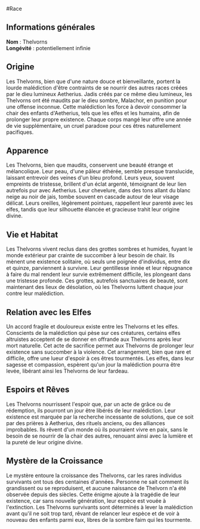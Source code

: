 #Race

## Informations générales

**Nom** : Thelvorns  
**Longévité** : potentiellement infinie

## Origine

Les Thelvorns, bien que d'une nature douce et bienveillante, portent la lourde malédiction d'être contraints de se nourrir des autres races créées par le dieu lumineux Aetherius. Jadis créés par ce même dieu lumineux, les Thelvorns ont été maudits par le dieu sombre, Malachor, en punition pour une offense inconnue. Cette malédiction les force à devoir consommer la chair des enfants d'Aetherius, tels que les elfes et les humains, afin de prolonger leur propre existence. Chaque corps mangé leur offre une année de vie supplémentaire, un cruel paradoxe pour ces êtres naturellement pacifiques.

## Apparence

Les Thelvorns, bien que maudits, conservent une beauté étrange et mélancolique. Leur peau, d'une pâleur éthérée, semble presque translucide, laissant entrevoir des veines d'un bleu profond. Leurs yeux, souvent empreints de tristesse, brillent d'un éclat argenté, témoignant de leur lien autrefois pur avec Aetherius. Leur chevelure, dans des tons allant du blanc neige au noir de jais, tombe souvent en cascade autour de leur visage délicat. Leurs oreilles, légèrement pointues, rappellent leur parenté avec les elfes, tandis que leur silhouette élancée et gracieuse trahit leur origine divine.

## Vie et Habitat

Les Thelvorns vivent reclus dans des grottes sombres et humides, fuyant le monde extérieur par crainte de succomber à leur besoin de chair. Ils mènent une existence solitaire, où seuls une poignée d'individus, entre dix et quinze, parviennent à survivre. Leur gentillesse innée et leur répugnance à faire du mal rendent leur survie extrêmement difficile, les plongeant dans une tristesse profonde. Ces grottes, autrefois sanctuaires de beauté, sont maintenant des lieux de désolation, où les Thelvorns luttent chaque jour contre leur malédiction.

## Relation avec les Elfes

Un accord fragile et douloureux existe entre les Thelvorns et les elfes. Conscients de la malédiction qui pèse sur ces créatures, certains elfes altruistes acceptent de se donner en offrande aux Thelvorns après leur mort naturelle. Cet acte de sacrifice permet aux Thelvorns de prolonger leur existence sans succomber à la violence. Cet arrangement, bien que rare et difficile, offre une lueur d'espoir à ces êtres tourmentés. Les elfes, dans leur sagesse et compassion, espèrent qu'un jour la malédiction pourra être levée, libérant ainsi les Thelvorns de leur fardeau.

## Espoirs et Rêves

Les Thelvorns nourrissent l'espoir que, par un acte de grâce ou de rédemption, ils pourront un jour être libérés de leur malédiction. Leur existence est marquée par la recherche incessante de solutions, que ce soit par des prières à Aetherius, des rituels anciens, ou des alliances improbables. Ils rêvent d'un monde où ils pourraient vivre en paix, sans le besoin de se nourrir de la chair des autres, renouant ainsi avec la lumière et la pureté de leur origine divine. ​

## Mystère de la Croissance

Le mystère entoure la croissance des Thelvorns, car les rares individus survivants ont tous des centaines d'années. Personne ne sait comment ils grandissent ou se reproduisent, et aucune naissance de Thelvorn n'a été observée depuis des siècles. Cette énigme ajoute à la tragédie de leur existence, car sans nouvelle génération, leur espèce est vouée à l'extinction. Les Thelvorns survivants sont déterminés à lever la malédiction avant qu'il ne soit trop tard, rêvant de relancer leur espèce et de voir à nouveau des enfants parmi eux, libres de la sombre faim qui les tourmente.